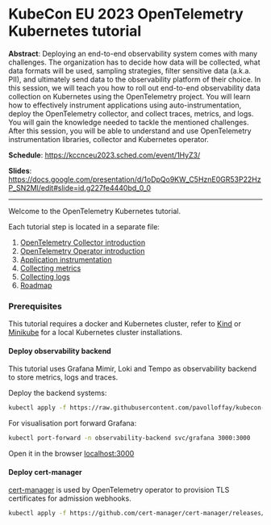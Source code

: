 # KubeCon EU 2023 OpenTelemetry Kubernetes tutorial

__Abstract__:
Deploying an end-to-end observability system comes with many challenges. The organization has to decide how data will be collected, what data formats will be used, sampling strategies, filter sensitive data (a.k.a. PII), and ultimately send data to the observability platform of their choice. In this session, we will teach you how to roll out end-to-end observability data collection on Kubernetes using the OpenTelemetry project. You will learn how to effectively instrument applications using auto-instrumentation, deploy the OpenTelemetry collector, and collect traces, metrics, and logs. You will gain the knowledge needed to tackle the mentioned challenges. After this session, you will be able to understand and use OpenTelemetry instrumentation libraries, collector and Kubernetes operator.

__Schedule__: https://kccnceu2023.sched.com/event/1HyZ3/

__Slides__: https://docs.google.com/presentation/d/1oDpQo9KW_C5HznE0GR53P22HzP_SN2Ml/edit#slide=id.g227fe4440bd_0_0

---

Welcome to the OpenTelemetry Kubernetes tutorial.

Each tutorial step is located in a separate file:

1. [OpenTelemetry Collector introduction](./01-collector-introduction.md)
1. [OpenTelemetry Operator introduction](./02-operator-introduction.md)
1. [Application instrumentation](./03-app-instrumentation.md)
1. [Collecting metrics](./04-metrics.md)
1. [Collecting logs](./05-logs.md)
1. [Roadmap](./06-roadmap.md)

### Prerequisites

This tutorial requires a docker and Kubernetes cluster, refer to [Kind](https://kind.sigs.k8s.io/docs/user/quick-start/) or [Minikube](https://minikube.sigs.k8s.io/docs/start/) for a local Kubernetes cluster installations.

#### Deploy observability backend

This tutorial uses Grafana Mimir, Loki and Tempo as observability backend to store metrics, logs and traces.

Deploy the backend systems:

```bash
kubectl apply -f https://raw.githubusercontent.com/pavolloffay/kubecon-eu-2023-opentelemetry-kubernetes-tutorial/main/backend/01-backend.yaml
```

For visualisation port forward Grafana:

```bash
kubectl port-forward -n observability-backend svc/grafana 3000:3000
```

Open it in the browser [localhost:3000](ttp://localhost:3000/)


#### Deploy cert-manager

[cert-manager](https://cert-manager.io/docs/) is used by OpenTelemetry operator to provision TLS certificates for admission webhooks.

```bash
kubectl apply -f https://github.com/cert-manager/cert-manager/releases/download/v1.11.0/cert-manager.yaml
```
